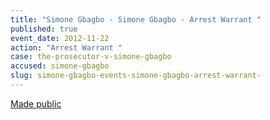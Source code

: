 ```yaml
---
title: "Simone Gbagbo - Simone Gbagbo - Arrest Warrant "
published: true
event_date: 2012-11-22
action: "Arrest Warrant "
case: the-prosecutor-v-simone-gbagbo
accused: simone-gbagbo
slug: simone-gbagbo-events-simone-gbagbo-arrest-warrant-
---
```


[Made public](http://www.icc-cpi.int/iccdocs/doc/doc1344439.pdf)

